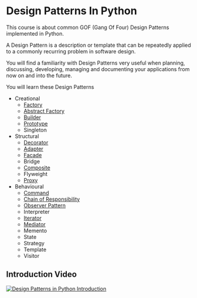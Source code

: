 # Design Patterns In Python

This course is about common GOF (Gang Of Four) Design Patterns implemented in Python.

A Design Pattern is a description or template that can be repeatedly applied to a commonly recurring problem in software design.

You will find a familiarity with Design Patterns very useful when planning, discussing, developing, managing and documenting your applications from now on and into the future.

You will learn these Design Patterns

* Creational
    * [Factory](factory)
    * [Abstract Factory](abstract_factory)
    * [Builder](builder)
    * [Prototype](prototype)
    * Singleton
* Structural
    * [Decorator](decorator)
    * [Adapter](adapter)
    * [Facade](facade)
    * Bridge
    * [Composite](composite)
    * Flyweight
    * [Proxy](proxy)
* Behavioural
    * [Command](command)
    * [Chain of Responsibility](chain_of_responsibility)
    * [Observer Pattern](observer)
    * Interpreter
    * [Iterator](iterator)
    * [Mediator](mediator)
    * Memento
    * State
    * Strategy
    * Template
    * Visitor

<!--
Register for the course at Skillshare. https://skl.sh/34SM2Xg **(Get Extra 2 Months Premium Membership Free)**
-->

## Introduction Video

[![Design Patterns in Python Introduction](https://img.youtube.com/vi/OOxyTUWsY7A/0.jpg)](https://youtu.be/OOxyTUWsY7A)


<!--
To register for this course visit

<a href="https://skl.sh/34SM2Xg" target="_blank"><img src="/img/skillshare_btn.png" title="Skillshare 2 Months Free Premium Membership"/></a>

<b>
* Get 2 Months Free Premium Membership to 1000s of Courses <br>
* Full Lifetime Access <br/>
* Subscription Model <br/>
* Cancel Any Time</b>
-->



